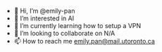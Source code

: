- 👋 Hi, I’m @emily-pan
- 👀 I’m interested in AI
- 🌱 I’m currently learning how to setup a VPN
- 💞️ I’m looking to collaborate on N/A
- 📫 How to reach me emily.pan@mail.utoronto.ca

<!---
emily-pan/emily-pan is a ✨ special ✨ repository because its `README.md` (this file) appears on your GitHub profile.
You can click the Preview link to take a look at your changes.
--->
